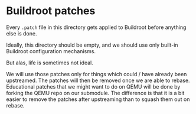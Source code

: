 # Buildroot patches

Every `.patch` file in this directory gets applied to Buildroot before anything else is done.

Ideally, this directory should be empty, and we should use only built-in Buildroot configuration mechanisms.

But alas, life is sometimes not ideal.

We will use those patches only for things which could / have already been upstreamed. The patches will then be removed once we are able to rebase. Educational patches that we might want to do on QEMU will be done by forking the QEMU repo on our submodule. The difference is that it is a bit easier to remove the patches after upstreaming than to squash them out on rebase.
